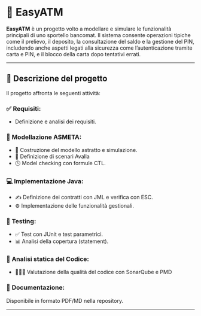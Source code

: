 
# 🐾 EasyATM

**EasyATM** è un progetto volto a modellare e simulare le funzionalità principali di uno sportello bancomat. Il sistema consente operazioni tipiche come il prelievo, il deposito, la consultazione del saldo e la gestione del PIN, includendo anche aspetti legati alla sicurezza come l’autenticazione tramite carta e PIN, e il blocco della carta dopo tentativi errati.

---

## 📌 Descrizione del progetto
Il progetto affronta le seguenti attività:

### ✅ **Requisiti**: 

  * Definizione e analisi dei requisiti.

### 🧠 **Modellazione ASMETA**: 

  * 🤖 Costruzione del modello astratto e simulazione.
  * 📝 Definizione di scenari Avalla 
  * 🕒 Model checking con formule CTL.

### 💻 **Implementazione Java**:

  * ✍️ Definizione dei contratti con JML e verifica con ESC.
  * ⚙️ Implementazione delle funzionalità gestionali.

### 🧪 **Testing**:

  * ✅ Test con JUnit e test parametrici.
  * 📊 Analisi della copertura (statement).

### 🧬 **Analisi statica del Codice**: 

  * 👨🏼‍💻 Valutazione della qualità del codice con SonarQube e PMD

### 📂 **Documentazione**: 
Disponibile in formato PDF/MD nella repository.

---

